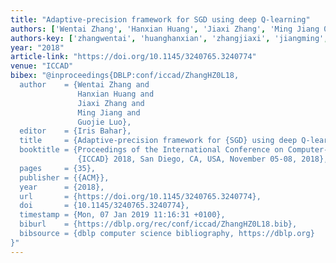 ```yaml
---
title: "Adaptive-precision framework for SGD using deep Q-learning"
authors: ['Wentai Zhang', 'Hanxian Huang', 'Jiaxi Zhang', 'Ming Jiang 0001', 'Guojie Luo']
authors-key: ['zhangwentai', 'huanghanxian', 'zhangjiaxi', 'jiangming', 'luoguojie']
year: "2018"
article-link: "https://doi.org/10.1145/3240765.3240774"
venue: "ICCAD"
bibex: "@inproceedings{DBLP:conf/iccad/ZhangHZ0L18,
  author    = {Wentai Zhang and
               Hanxian Huang and
               Jiaxi Zhang and
               Ming Jiang and
               Guojie Luo},
  editor    = {Iris Bahar},
  title     = {Adaptive-precision framework for {SGD} using deep Q-learning},
  booktitle = {Proceedings of the International Conference on Computer-Aided Design,
               {ICCAD} 2018, San Diego, CA, USA, November 05-08, 2018},
  pages     = {35},
  publisher = {{ACM}},
  year      = {2018},
  url       = {https://doi.org/10.1145/3240765.3240774},
  doi       = {10.1145/3240765.3240774},
  timestamp = {Mon, 07 Jan 2019 11:16:31 +0100},
  biburl    = {https://dblp.org/rec/conf/iccad/ZhangHZ0L18.bib},
  bibsource = {dblp computer science bibliography, https://dblp.org}
}"
---
```

